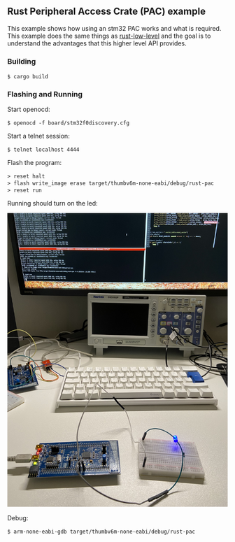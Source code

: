 ## Rust Peripheral Access Crate (PAC) example
This example shows how using an stm32 PAC works and what is required. This
example does the same things as [rust-low-level](../rust-low-level/README.md)
and the goal is to understand the advantages that this higher level API
provides.

### Building
```console
$ cargo build
```

### Flashing and Running
Start openocd:
```console
$ openocd -f board/stm32f0discovery.cfg
```

Start a telnet session:
```console
$ telnet localhost 4444
```

Flash the program:
```console
> reset halt
> flash write_image erase target/thumbv6m-none-eabi/debug/rust-pac
> reset run
```
Running should turn on the led:

![Rust PAC LED example](./img/rust-pac-led-example.jpg "Example of Rusta PAC LED example")

Debug:
```console
$ arm-none-eabi-gdb target/thumbv6m-none-eabi/debug/rust-pac
```
